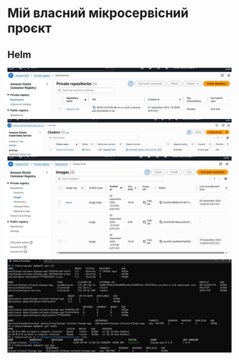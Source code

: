 # Мій власний мікросервісний проєкт  

## Helm

![Screenshot_01](./assets/screenshot_1.jpg)
![Screenshot_02](./assets/screenshot_2.jpg)
![Screenshot_03](./assets/screenshot_3.jpg)
![Screenshot_04](./assets/screenshot_4.jpg)
